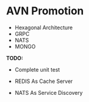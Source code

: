 # AVN Promotion


- Hexagonal Architecture
- GRPC
- NATS
- MONGO



**TODO:**

- Complete unit test

- REDIS As Cache Server

- NATS As Service Discovery